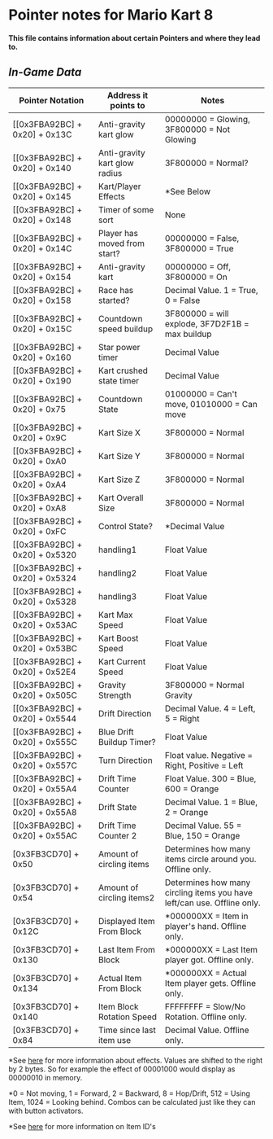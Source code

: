 # Pointer notes for Mario Kart 8

#### This file contains information about certain Pointers and where they lead to.

## _In-Game Data_
|  Pointer Notation            | Address it points to    |          Notes
|------------------------------|-------------------------|----------------------
|[[0x3FBA92BC] + 0x20] + 0x13C |Anti-gravity kart glow   |00000000 = Glowing, 3F800000 = Not Glowing
|[[0x3FBA92BC] + 0x20] + 0x140 |Anti-gravity kart glow radius|3F800000 = Normal?
|[[0x3FBA92BC] + 0x20] + 0x145 |Kart/Player Effects      |*See Below
|[[0x3FBA92BC] + 0x20] + 0x148 |Timer of some sort       |None
|[[0x3FBA92BC] + 0x20] + 0x14C |Player has moved from start?|00000000 = False, 3F800000 = True
|[[0x3FBA92BC] + 0x20] + 0x154 |Anti-gravity kart        |00000000 = Off, 3F800000 = On
|[[0x3FBA92BC] + 0x20] + 0x158 |Race has started?        |Decimal Value. 1 = True, 0 = False
|[[0x3FBA92BC] + 0x20] + 0x15C |Countdown speed buildup  |3F800000 = will explode, 3F7D2F1B = max buildup
|[[0x3FBA92BC] + 0x20] + 0x160 |Star power timer         |Decimal Value
|[[0x3FBA92BC] + 0x20] + 0x190 |Kart crushed state timer |Decimal Value
|[[0x3FBA92BC] + 0x20] + 0x75  |Countdown State          |01000000 = Can't move, 01010000 = Can move
|[[0x3FBA92BC] + 0x20] + 0x9C  |Kart Size X              |3F800000 = Normal
|[[0x3FBA92BC] + 0x20] + 0xA0  |Kart Size Y              |3F800000 = Normal
|[[0x3FBA92BC] + 0x20] + 0xA4  |Kart Size Z              |3F800000 = Normal
|[[0x3FBA92BC] + 0x20] + 0xA8  |Kart Overall Size        |3F800000 = Normal
|[[0x3FBA92BC] + 0x20] + 0xFC  |Control State?           |*Decimal Value
|[[0x3FBA92BC] + 0x20] + 0x5320|handling1                |Float Value
|[[0x3FBA92BC] + 0x20] + 0x5324|handling2                |Float Value
|[[0x3FBA92BC] + 0x20] + 0x5328|handling3                |Float Value
|[[0x3FBA92BC] + 0x20] + 0x53AC|Kart Max Speed           |Float Value
|[[0x3FBA92BC] + 0x20] + 0x53BC|Kart Boost Speed         |Float Value
|[[0x3FBA92BC] + 0x20] + 0x52E4|Kart Current Speed       |Float Value
|[[0x3FBA92BC] + 0x20] + 0x505C|Gravity Strength         |3F800000 = Normal Gravity
|[[0x3FBA92BC] + 0x20] + 0x5544|Drift Direction          |Decimal Value. 4 = Left, 5 = Right
|[[0x3FBA92BC] + 0x20] + 0x555C|Blue Drift Buildup Timer?|Float Value
|[[0x3FBA92BC] + 0x20] + 0x557C|Turn Direction           |Float value. Negative = Right, Positive = Left
|[[0x3FBA92BC] + 0x20] + 0x55A4|Drift Time Counter       |Float Value. 300 = Blue, 600 = Orange
|[[0x3FBA92BC] + 0x20] + 0x55A8|Drift State              |Decimal Value. 1 = Blue, 2 = Orange
|[[0x3FBA92BC] + 0x20] + 0x55AC|Drift Time Counter 2     |Decimal Value. 55 = Blue, 150 = Orange
|[0x3FB3CD70] + 0x50           |Amount of circling items |Determines how many items circle around you. Offline only.
|[0x3FB3CD70] + 0x54           |Amount of circling items2|Determines how many circling items you have left/can use. Offline only.
|[0x3FB3CD70] + 0x12C          |Displayed Item From Block|*000000XX = Item in player's hand. Offline only.
|[0x3FB3CD70] + 0x130          |Last Item From Block     |*000000XX = Last Item player got. Offline only.
|[0x3FB3CD70] + 0x134          |Actual Item From Block   |*000000XX = Actual Item player gets. Offline only.
|[0x3FB3CD70] + 0x140          |Item Block Rotation Speed|FFFFFFFF = Slow/No Rotation. Offline only.
|[0x3FB3CD70] + 0x84           |Time since last item use |Decimal Value. Offline only.

*See [here](https://github.com/Megabyte918/MK8-Cheat-Codes/blob/master/Kart%20Effect%20Modifier) for more information about effects. Values are shifted to the right by 2 bytes. So for example the effect of 00001000 would display as 00000010 in memory.

*0 = Not moving, 1 = Forward, 2 = Backward, 8 = Hop/Drift, 512 = Using Item, 1024 = Looking behind.
 Combos can be calculated just like they can with button activators.
 
 *See [here](https://github.com/Megabyte918/MK8-Cheat-Codes/blob/master/Item%20Hack) for more information on Item ID's
